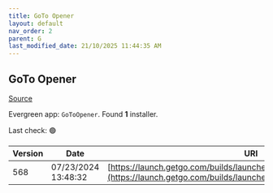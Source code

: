 ```yaml
---
title: GoTo Opener
layout: default
nav_order: 2
parent: G
last_modified_date: 21/10/2025 11:44:35 AM
---
```


## GoTo Opener

[Source](https://support.goto.com/meeting/help/what-is-the-multi-user-launcher-opener-msi)

Evergreen app: `GoToOpener`. Found **1** installer.

Last check: 🟢

| Version | Date                | URI                                                                                                                                          |
| ------- | ------------------- | -------------------------------------------------------------------------------------------------------------------------------------------- |
| 568     | 07/23/2024 13:48:32 | [https://launch.getgo.com/builds/launcher/568/GoToOpenerMultiUser.msi](https://launch.getgo.com/builds/launcher/568/GoToOpenerMultiUser.msi) |

